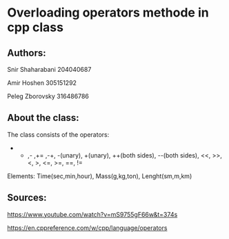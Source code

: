 #  Overloading operators methode in cpp class

## Authors:

Snir Shaharabani 204040687

Amir Hoshen 305151292

Peleg Zborovsky 316486786

## About the class:

The class consists of the operators:
+ + ,- ,+= ,-+, -(unary), +(unary), ++(both sides), --(both sides), <<, >>, <, >, <=, >=, ==, !=

Elements: Time(sec,min,hour), Mass(g,kg,ton), Lenght(sm,m,km)

## Sources:

https://www.youtube.com/watch?v=mS9755gF66w&t=374s

https://en.cppreference.com/w/cpp/language/operators
